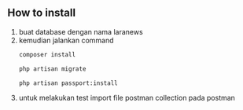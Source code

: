 
## How to install
1. buat database dengan nama laranews
2. kemudian jalankan command
    ```bash 
    composer install 
    ```
    ```bash 
    php artisan migrate
    ```
    ```bash 
    php artisan passport:install
    ```
3. untuk melakukan test import file postman collection pada postman
